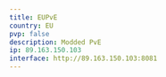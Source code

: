 ```yaml
---
title: EUPvE
country: EU
pvp: false
description: Modded PvE
ip: 89.163.150.103
interface: http://89.163.150.103:8081
---
```


